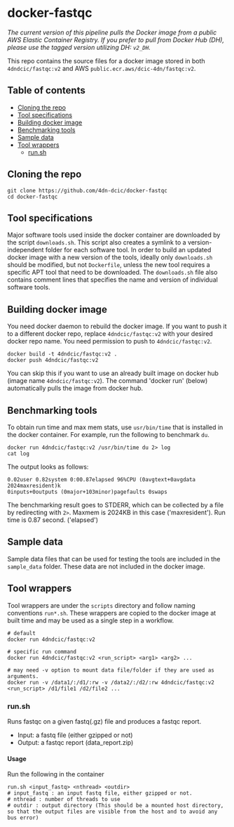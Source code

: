 # docker-fastqc

_The current version of this pipeline pulls the Docker image from a public AWS Elastic Container Registry. If you prefer to pull from Docker Hub (DH), please use the tagged version utilizing DH: `v2_DH`._

This repo contains the source files for a docker image stored in both `4dndcic/fastqc:v2` and AWS `public.ecr.aws/dcic-4dn/fastqc:v2`.

## Table of contents
* [Cloning the repo](#cloning-the-repo)
* [Tool specifications](#tool-specifications)
* [Building docker image](#building-docker-image)
* [Benchmarking tools](#benchmarking-tools)
* [Sample data](#sample-data)
* [Tool wrappers](#tool-wrappers)
  * [run.sh](#run-fastqcsh)


## Cloning the repo
```
git clone https://github.com/4dn-dcic/docker-fastqc
cd docker-fastqc
```

## Tool specifications
Major software tools used inside the docker container are downloaded by the script `downloads.sh`. This script also creates a symlink to a version-independent folder for each software tool. In order to build an updated docker image with a new version of the tools, ideally only `downloads.sh` should be modified, but not `Dockerfile`, unless the new tool requires a specific APT tool that need to be downloaded. 
The `downloads.sh` file also contains comment lines that specifies the name and version of individual software tools.

## Building docker image
You need docker daemon to rebuild the docker image. If you want to push it to a different docker repo, replace `4dndcic/fastqc:v2` with your desired docker repo name. You need permission to push to `4dndcic/fastqc:v2`.
```
docker build -t 4dndcic/fastqc:v2 .
docker push 4dndcic/fastqc:v2
```
You can skip this if you want to use an already built image on docker hub (image name `4dndcic/fastqc:v2`). The command 'docker run' (below) automatically pulls the image from docker hub.


## Benchmarking tools
To obtain run time and max mem stats, use `usr/bin/time` that is installed in the docker container. For example, run the following to benchmark `du`.
```
docker run 4dndcic/fastqc:v2 /usr/bin/time du 2> log
cat log
```
The output looks as follows:
```
0.02user 0.82system 0:00.87elapsed 96%CPU (0avgtext+0avgdata 2024maxresident)k
0inputs+0outputs (0major+103minor)pagefaults 0swaps
```
The benchmarking result goes to STDERR, which can be collected by a file by redirecting with `2>`.
Maxmem is 2024KB in this case ('maxresident'). Run time is 0.87 second. ('elapsed')


## Sample data
Sample data files that can be used for testing the tools are included in the `sample_data` folder. These data are not included in the docker image.

## Tool wrappers

Tool wrappers are under the `scripts` directory and follow naming conventions `run*.sh`. These wrappers are copied to the docker image at built time and may be used as a single step in a workflow.

```
# default
docker run 4dndcic/fastqc:v2

# specific run command
docker run 4dndcic/fastqc:v2 <run_script> <arg1> <arg2> ...

# may need -v option to mount data file/folder if they are used as arguments.
docker run -v /data1/:/d1/:rw -v /data2/:/d2/:rw 4dndcic/fastqc:v2 <run_script> /d1/file1 /d2/file2 ...
```

### run.sh
Runs fastqc on a given fastq(.gz) file and produces a fastqc report.
* Input: a fastq file (either gzipped or not)
* Output: a fastqc report (data_report.zip)

#### Usage
Run the following in the container
```
run.sh <input_fastq> <nthread> <outdir>
# input_fastq : an input fastq file, either gzipped or not.
# nthread : number of threads to use
# outdir : output directory (This should be a mounted host directory, so that the output files are visible from the host and to avoid any bus error)
```
